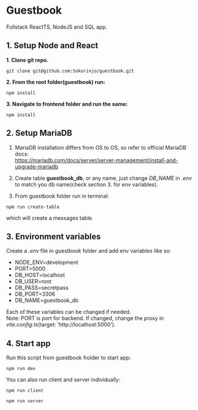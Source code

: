 # Guestbook
Fullstack ReactTS, NodeJS and SQL app.

## 1. Setup Node and React
**1. Clone git repo.**
```
git clone git@github.com:Sokorinjo/guestbook.git
```

**2. From the root folder(guestbook) run:**
```
npm install
```

**3. Navigate to frontend folder and run the same:**
```
npm install
```

## 2. Setup MariaDB
1. MariaDB installation differs from OS to OS, so refer to official MariaDB docs: <br> https://mariadb.com/docs/server/server-management/install-and-upgrade-mariadb

2. Create table **guestbook_db**, or any name, just change *DB_NAME* in *.env* to match you db name(check section 3. for env variables).

2. From guestbook folder run in terminal:
```
npm run create-table
```
which will create a messages table.
## 3. Environment variables
Create a *.env* file in guestbook folder and add env variables like so:
* NODE_ENV=development
* PORT=5000
* DB_HOST=localhost
* DB_USER=root
* DB_PASS=secretpass
* DB_PORT=3306
* DB_NAME=guestbook_db

Each of these variables can be changed if needed. <br>
Note: PORT is port for backend. If changed, change the proxy in *vite.config.ts*(target: 'http://localhost:5000').

## 4. Start app
Run this script from guestbook frolder to start app:
```
npm run dev
```
You can also run client and server individually:
```
npm run client

npm run server
```







